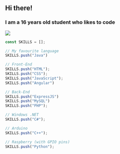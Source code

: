 ## Hi there!
### I am a 16 years old student who likes to code
![](https://github.com/Jupiter79/Jupiter79/blob/main/back_vid.gif?raw=true)
```js
const SKILLS = [];

// My favourite language
SKILLS.push("Java")

// Front-End
SKILLS.push("HTML");
SKILLS.push("CSS");
SKILLS.push("JavaScript");
SKILLS.push("Angular")

// Back-End
SKILLS.push("ExpressJS")
SKILLS.push("MySQL")
SKILLS.push("PHP");

// Windows .NET
SKILLS.push("C#");

// Arduino
SKILLS.push("C++");

// Raspberry (with GPIO pins)
SKILLS.push("Python");
```
